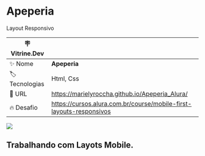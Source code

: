 # Apeperia

Layout Responsivo

| :placard: Vitrine.Dev |     |
| -------------  | --- |
| :sparkles: Nome        | **Apeperia**
| :label: Tecnologias | Html, Css
| :rocket: URL         | https://marielyroccha.github.io/Apeperia_Alura/
| :fire: Desafio     | https://cursos.alura.com.br/course/mobile-first-layouts-responsivos

<!-- Inserir imagem com a #vitrinedev ao final do link -->
![](https://lh3.googleusercontent.com/pw/AL9nZEUg4z2gv-6BWR3eo7iZTKNoBKpmHlyjvsF1GCJk2KlMzt_D5cA73XRm341HYKWDgF-NuKkvSlUob8C60a-thXhw-pBhud8wnrL9ujv7yeJoE6olBDypqhWcSVu-rO912ZbhHKHjsPcNcDCOKNwUzx2K=w1307-h834-no?authuser=0#vitrinedev)

## Trabalhando com Layots Mobile.

